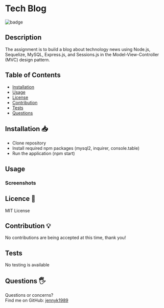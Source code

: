 # Tech Blog
![badge](https://img.shields.io/badge/License-MIT-blue)
## Description
The assignment is to build a blog about technology news using Node.js, Sequelize, MySQL, Express.js, and Sessions.js in the Model-View-Controller (MVC) design pattern.
## Table of Contents 
* [Installation](#Installation)
* [Usage](#Usage)
* [License](#License)
* [Contribution](#Contribution)
* [Tests](#Tests)
* [Questions](#Questions)
## Installation 📥
* Clone repository
* Install required npm packages (mysql2, inquirer, console.table)
* Run the application (npm start)
## Usage
### Screenshots

## Licence 📃
MIT License
## Contribution 💡
No contributions are being accepted at this time, thank you!
## Tests
No testing is available 
## Questions 🖐️
Questions or concerns? </br>
Find me on GitHub: [jennyk1989](https://github.com/jennyk1989)